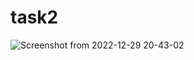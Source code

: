 # task2
![Screenshot from 2022-12-29 20-43-02](https://user-images.githubusercontent.com/105533911/209972861-fa410387-f777-4854-afef-e015c44a4531.png)
